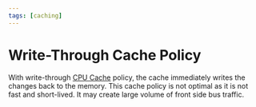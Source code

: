 ```yaml
---
tags: [caching]
---
```


# Write-Through Cache Policy

With write-through [CPU Cache](202403191017.md) policy, the cache immediately
writes the changes back to the memory. This cache policy is not optimal as it is
not fast and short-lived. It may create large volume of front side bus traffic.
